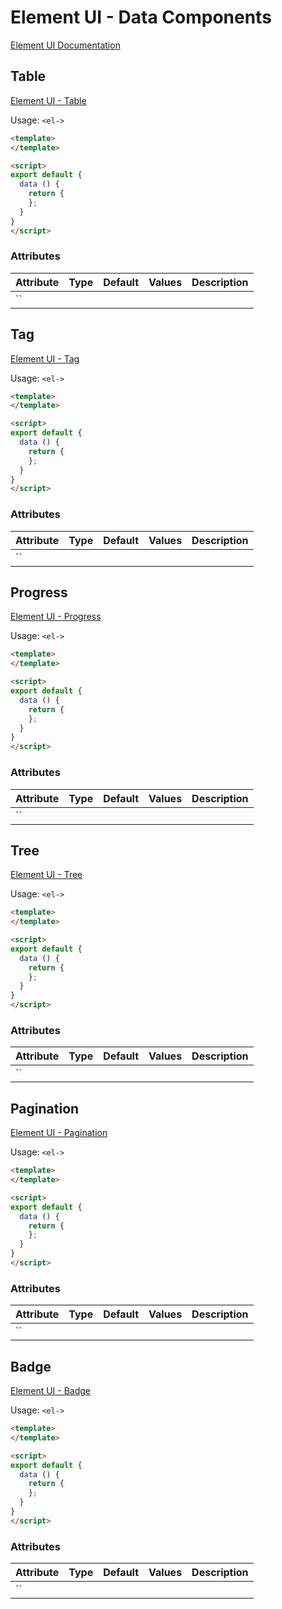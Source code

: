 # Element UI - Data Components

[Element UI Documentation](https://element.eleme.io/#/en-US)

## Table

[Element UI - Table](https://element.eleme.io/#/en-US/component/table)

Usage: `<el->`

```html
<template>
</template>

<script>
export default {
  data () {
    return {
    };
  }
}
</script>
```

### Attributes

| Attribute | Type | Default | Values | Description |
| --------- |:----:|:-------:| ------ | ----------- |
| `` |

## Tag

[Element UI - Tag](https://element.eleme.io/#/en-US/component/tag)

Usage: `<el->`

```html
<template>
</template>

<script>
export default {
  data () {
    return {
    };
  }
}
</script>
```

### Attributes

| Attribute | Type | Default | Values | Description |
| --------- |:----:|:-------:| ------ | ----------- |
| `` |

## Progress

[Element UI - Progress](https://element.eleme.io/#/en-US/component/progress)

Usage: `<el->`

```html
<template>
</template>

<script>
export default {
  data () {
    return {
    };
  }
}
</script>
```

### Attributes

| Attribute | Type | Default | Values | Description |
| --------- |:----:|:-------:| ------ | ----------- |
| `` |

## Tree

[Element UI - Tree](https://element.eleme.io/#/en-US/component/tree)

Usage: `<el->`

```html
<template>
</template>

<script>
export default {
  data () {
    return {
    };
  }
}
</script>
```

### Attributes

| Attribute | Type | Default | Values | Description |
| --------- |:----:|:-------:| ------ | ----------- |
| `` |

## Pagination

[Element UI - Pagination](https://element.eleme.io/#/en-US/component/pagination)

Usage: `<el->`

```html
<template>
</template>

<script>
export default {
  data () {
    return {
    };
  }
}
</script>
```

### Attributes

| Attribute | Type | Default | Values | Description |
| --------- |:----:|:-------:| ------ | ----------- |
| `` |

## Badge

[Element UI - Badge](https://element.eleme.io/#/en-US/component/badge)

Usage: `<el->`

```html
<template>
</template>

<script>
export default {
  data () {
    return {
    };
  }
}
</script>
```

### Attributes

| Attribute | Type | Default | Values | Description |
| --------- |:----:|:-------:| ------ | ----------- |
| `` |
